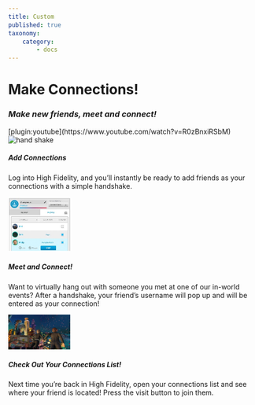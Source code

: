 ```yaml
---
title: Custom
published: true
taxonomy:
    category:
        - docs
---
```


<!--While modifying the content of this page, ensure to only replace the text and image and video URL information. Contact Nimisha to make changes to the design. -->





<div id="sec-pg-title">
  <h1>Make Connections!</h1>
  <h3><i>Make new friends, meet and connect!</i></h3>
</div>

<div id="video-container">
[plugin:youtube](https://www.youtube.com/watch?v=R0zBnxiRSbM)
</div>

<div id="sec-pg-body-1">
<img src="/sec-pg/hand-shake-big.gif" alt="hand shake" width=25% title="Handshake Swirl">
<h5 class="#sec-pg-body-1">Add Connections</h5>
<p>Log into High Fidelity, and you’ll instantly be ready to add friends as your connections with a simple handshake.</p>
</div>

<div id="sec-pg-body-2">
<img src="/sec-pg/connection-list.png" alt="connection-list" width=25% title="Connections">
<h5 class="#sec-pg-body-2">Meet and Connect!</h5>
<p>Want to virtually hang out with someone you met at one of our in-world events? After a handshake, your friend’s username will pop up and will be entered as your connection!</p>
</div>

<div id="sec-pg-body-3">
<img src="/sec-pg/couple-hand-in-hand.png" alt="hand-in-hand" width=25% title="Hand in hand">
<h5 class="#sec-pg-body-3">Check Out Your Connections List!</h5>
<p>Next time you’re back in High Fidelity, open your connections list and see where your friend is located! Press the visit button to join them.</p>
</div>
